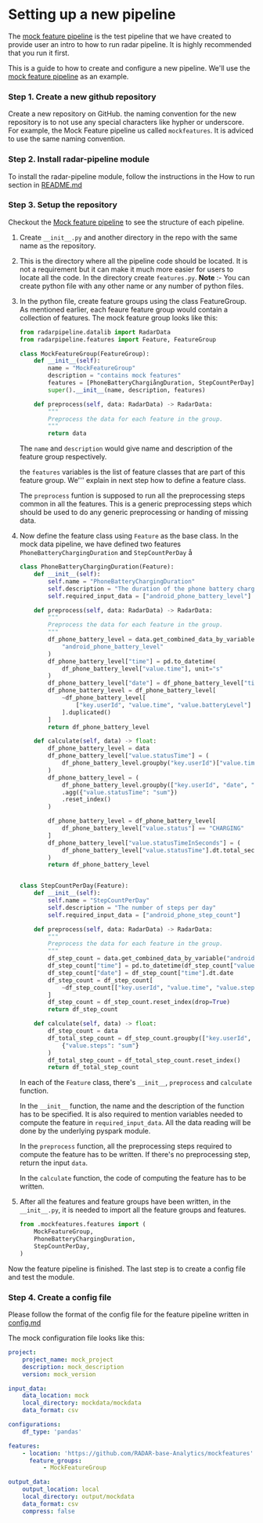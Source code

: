 # Setting up a new pipeline

The [mock feature pipeline](https://github.com/RADAR-base-Analytics/mockfeatures) is the test pipeline that we have created to provide user an intro to how to run radar pipeline. It is highly recommended that you run it first.

This is a guide to how to create and configure a new pipeline. We'll use the [mock feature pipeline](https://github.com/RADAR-base-Analytics/mockfeatures) as an example.

### Step 1. Create a new github repository

Create a new repository on GitHub. the naming convention for the new repository is to not use any special characters like hypher or underscore. For example, the Mock Feature pipeline us called `mockfeatures`. It is adviced to use the same naming convention.

### Step 2. Install radar-pipeline module

To install the radar-pipeline module, follow the instructions in the How to run section in [README.md](../README.md)

### Step 3. Setup the repository


Checkout the [Mock feature pipeline](https://github.com/RADAR-base-Analytics/mockfeatures) to see the structure of each pipeline.

1. Create `__init__.py` and another directory in the repo with the same name as the repository.

2. This is the directory where all the pipeline code should be located. It is not a requirement but it can make it much more easier for users to locate all the code. In the directory create `features.py`.
__Note__ :- You can create python file with any other name or any number of python files.

3. In the python file, create feature groups using the class FeatureGroup. As mentioned earlier, each feaure feature group would contain a collection of features.
    The mock feature group looks like this:

    ```python
    from radarpipeline.datalib import RadarData
    from radarpipeline.features import Feature, FeatureGroup

    class MockFeatureGroup(FeatureGroup):
        def __init__(self):
            name = "MockFeatureGroup"
            description = "contains mock features"
            features = [PhoneBatteryChargiångDuration, StepCountPerDay]
            super().__init__(name, description, features)

        def preprocess(self, data: RadarData) -> RadarData:
            """
            Preprocess the data for each feature in the group.
            """
            return data
    ```

    The `name` and `description` would give name and description of the feature group respectively.

    the `features` variables is the list of feature classes that are part of this feature group. We''' explain in next step how to define a feature class.

    The `preprocess` funtion is supposed to run all the preprocessing steps common in all the features. This is a generic preprocessing steps which should be used to do any generic preprocessing or handing of missing data.

4. Now define the feature class using `Feature` as the base class. In the mock data pipeline, we have defined two features `PhoneBatteryChargingDuration` and `StepCountPerDay`
å
    ```py
    class PhoneBatteryChargingDuration(Feature):
        def __init__(self):
            self.name = "PhoneBatteryChargingDuration"
            self.description = "The duration of the phone battery charging"
            self.required_input_data = ["android_phone_battery_level"]

        def preprocess(self, data: RadarData) -> RadarData:
            """
            Preprocess the data for each feature in the group.
            """
            df_phone_battery_level = data.get_combined_data_by_variable(
                "android_phone_battery_level"
            )
            df_phone_battery_level["time"] = pd.to_datetime(
                df_phone_battery_level["value.time"], unit="s"
            )
            df_phone_battery_level["date"] = df_phone_battery_level["time"].dt.date
            df_phone_battery_level = df_phone_battery_level[
                ~df_phone_battery_level[
                    ["key.userId", "value.time", "value.batteryLevel"]
                ].duplicated()
            ]
            return df_phone_battery_level

        def calculate(self, data) -> float:
            df_phone_battery_level = data
            df_phone_battery_level["value.statusTime"] = (
                df_phone_battery_level.groupby("key.userId")["value.time"].diff().shift(-1)
            )
            df_phone_battery_level = (
                df_phone_battery_level.groupby(["key.userId", "date", "value.status"])
                .agg({"value.statusTime": "sum"})
                .reset_index()
            )

            df_phone_battery_level = df_phone_battery_level[
                df_phone_battery_level["value.status"] == "CHARGING"
            ]
            df_phone_battery_level["value.statusTimeInSeconds"] = (
                df_phone_battery_level["value.statusTime"].dt.total_seconds() / 60
            )
            return df_phone_battery_level


    class StepCountPerDay(Feature):
        def __init__(self):
            self.name = "StepCountPerDay"
            self.description = "The number of steps per day"
            self.required_input_data = ["android_phone_step_count"]

        def preprocess(self, data: RadarData) -> RadarData:
            """
            Preprocess the data for each feature in the group.
            """
            df_step_count = data.get_combined_data_by_variable("android_phone_step_count")
            df_step_count["time"] = pd.to_datetime(df_step_count["value.time"], unit="s")
            df_step_count["date"] = df_step_count["time"].dt.date
            df_step_count = df_step_count[
                ~df_step_count[["key.userId", "value.time", "value.steps"]].duplicated()
            ]
            df_step_count = df_step_count.reset_index(drop=True)
            return df_step_count

        def calculate(self, data) -> float:
            df_step_count = data
            df_total_step_count = df_step_count.groupby(["key.userId", "date"]).agg(
                {"value.steps": "sum"}
            )
            df_total_step_count = df_total_step_count.reset_index()
            return df_total_step_count
    ```

    In each of the `Feature` class, there's `__init__`, `preprocess` and `calculate` function.

    In the `__init__` function, the name and the description of the function has to be specified. It is also required to mention variables needed to compute the feature in `required_input_data`. All the data reading will be done by the underlying pyspark module.

    In the `preprocess` function, all the preprocessing steps required to compute the feature has to be written. If there's no preprocessing step, return the input `data`.

    In the `calculate` function, the code of computing the feature has to be written.

5. After all the features and feature groups have been written, in the `__init__.py`, it is needed to import all the feature groups and features.

    ```py
    from .mockfeatures.features import (
        MockFeatureGroup,
        PhoneBatteryChargingDuration,
        StepCountPerDay,
    )
    ```

Now the feature pipeline is finished. The last step is to create a config file and test the module.

### Step 4. Create a config file

Please follow the format of the config file for the feature pipeline written in [config.md]("./config.md)

The mock configuration file looks like this:

```yaml
project:
    project_name: mock_project
    description: mock_description
    version: mock_version

input_data:
    data_location: mock
    local_directory: mockdata/mockdata
    data_format: csv

configurations:
    df_type: 'pandas'

features:
    - location: 'https://github.com/RADAR-base-Analytics/mockfeatures'
      feature_groups:
          - MockFeatureGroup

output_data:
    output_location: local
    local_directory: output/mockdata
    data_format: csv
    compress: false
```